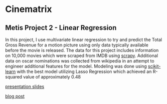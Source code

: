 # Cinematrix
## Metis Project 2 - Linear Regression

In this project, I use multivariate linear regression to try and predict the Total Gross Revenue for a motion picture using only data typically available before the movie is released. The data for this project includes information on 10,000 movies which were scraped from IMDB using [scrapy](https://scrapy.org/). Additional data on oscar nominations was collected from wikipedia in an attempt to engineer additional features for the model. Modeling was done using [scikit-learn](http://scikit-learn.org/stable/) with the best model utilizing Lasso Regression which achieved an R-squared value of approximately 0.48

[presentation slides](https://docs.google.com/presentation/d/1LqS9WeM0h8OXtdC5qsMuhW-AvXR9z6nZE_b7xSZ7di4/edit?usp=sharing)

[blog post](https://aliandra.github.io/Scrapy/)
